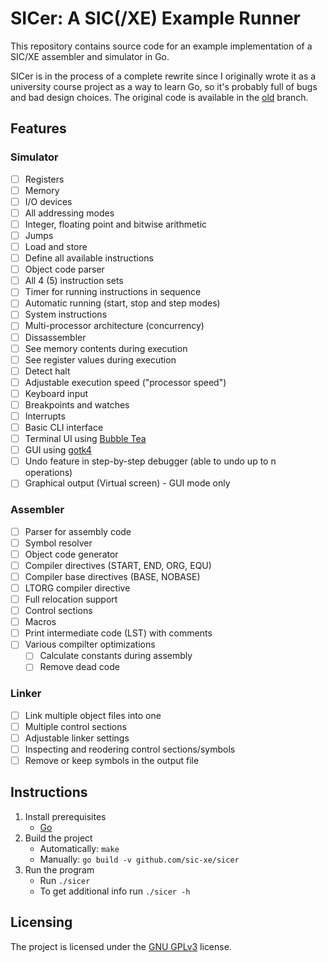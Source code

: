 # SICer: A SIC(/XE) Example Runner

This repository contains source code for an example implementation of a SIC/XE
assembler and simulator in Go.

SICer is in the process of a complete rewrite since I originally wrote it as a
university course project as a way to learn Go, so it's probably full of bugs
and bad design choices.
The original code is available in the [old](https://github.com/sic-xe/sicer/tree/old)
branch.

## Features

### Simulator

- [ ] Registers
- [ ] Memory
- [ ] I/O devices
- [ ] All addressing modes
- [ ] Integer, floating point and bitwise arithmetic
- [ ] Jumps
- [ ] Load and store
- [ ] Define all available instructions
- [ ] Object code parser
- [ ] All 4 (5) instruction sets
- [ ] Timer for running instructions in sequence
- [ ] Automatic running (start, stop and step modes)
- [ ] System instructions
- [ ] Multi-processor architecture (concurrency)
- [ ] Dissassembler
- [ ] See memory contents during execution
- [ ] See register values during execution
- [ ] Detect halt
- [ ] Adjustable execution speed ("processor speed")
- [ ] Keyboard input
- [ ] Breakpoints and watches
- [ ] Interrupts
- [ ] Basic CLI interface
- [ ] Terminal UI using [Bubble Tea](https://github.com/charmbracelet/bubbletea)
- [ ] GUI using [gotk4](https://github.com/diamondburned/gotk4)
- [ ] Undo feature in step-by-step debugger (able to undo up to n operations)
- [ ] Graphical output (Virtual screen) - GUI mode only

### Assembler

- [ ] Parser for assembly code
- [ ] Symbol resolver
- [ ] Object code generator
- [ ] Compiler directives (START, END, ORG, EQU)
- [ ] Compiler base directives (BASE, NOBASE)
- [ ] LTORG compiler directive
- [ ] Full relocation support
- [ ] Control sections
- [ ] Macros
- [ ] Print intermediate code (LST) with comments
- [ ] Various compilter optimizations
    - [ ] Calculate constants during assembly
    - [ ] Remove dead code

### Linker

- [ ] Link multiple object files into one
- [ ] Multiple control sections
- [ ] Adjustable linker settings
- [ ] Inspecting and reodering control sections/symbols
- [ ] Remove or keep symbols in the output file

## Instructions

1. Install prerequisites
    - [Go](https://go.dev/)
1. Build the project
    - Automatically: `make`
    - Manually: `go build -v github.com/sic-xe/sicer`
1. Run the program
    - Run `./sicer`
    - To get additional info run `./sicer -h`

## Licensing

The project is licensed under the [GNU GPLv3](LICENSE) license.
